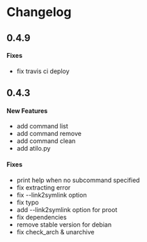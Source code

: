 # Changelog


## 0.4.9

#### Fixes

* fix travis ci deploy

## 0.4.3
#### New Features

* add command list
* add command remove
* add command clean
* add atilo.py

#### Fixes

* print help when no subcommand specified
* fix extracting error
* fix --link2symlink option
* fix typo
* add --link2symlink option for proot
* fix dependencies
* remove stable version for debian
* fix check_arch & unarchive
